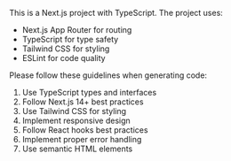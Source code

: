 <!-- Use this file to provide workspace-specific custom instructions to Copilot. For more details, visit https://code.visualstudio.com/docs/copilot/copilot-customization#_use-a-githubcopilotinstructionsmd-file -->

This is a Next.js project with TypeScript. The project uses:
- Next.js App Router for routing
- TypeScript for type safety
- Tailwind CSS for styling
- ESLint for code quality

Please follow these guidelines when generating code:
1. Use TypeScript types and interfaces
2. Follow Next.js 14+ best practices
3. Use Tailwind CSS for styling
4. Implement responsive design
5. Follow React hooks best practices
6. Implement proper error handling
7. Use semantic HTML elements
